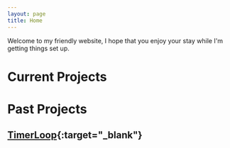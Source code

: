 ```yaml
---
layout: page
title: Home
---
```


Welcome to my friendly website, I hope that you enjoy your stay while I'm getting things set up.

# Current Projects

# Past Projects


## [TimerLoop](https://lorenzolewis.click/TimerLoop){:target="_blank"}